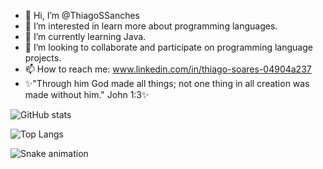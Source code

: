 - 👋 Hi, I’m @ThiagoSSanches
- 👀 I’m interested in learn more about programming languages.
- 🌱 I’m currently learning Java.
- 💞️ I’m looking to collaborate and participate on programming language projects.
- 📫 How to reach me: www.linkedin.com/in/thiago-soares-04904a237
- ✨"Through him God made all things; not one thing in all creation was made without him." John 1:3✨


<!---
ThiagoSSanches/ThiagoSSanches is a ✨ special ✨ repository because its `README.md` (this file) appears on your GitHub profile.
You can click the Preview link to take a look at your changes.
--->


![GitHub stats](https://github-readme-stats.vercel.app/api?username=ThiagoSSanches&show_icons=true)



![Top Langs](https://github-readme-stats.vercel.app/api/top-langs/?username=ThiagoSSanches&hide=javascript)

![Snake animation](https://github.com/ThiagoSSanches/blob/output/github-contribution-grid-snake.svg)




